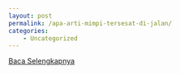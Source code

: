 ```yaml
---
layout: post
permalink: /apa-arti-mimpi-tersesat-di-jalan/
categories:
    - Uncategorized
---
```


[Baca Selengkapnya](/05)